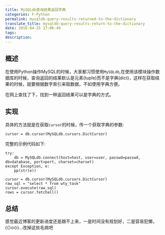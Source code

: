 ```yaml
---
title: MySQLdb查询结果返回字典
categories: F-Python
permalink: mysqldb-query-results-returned-to-the-dictionary
translate_title: mysqldb-query-results-return-to-the-dictionary
date: 2016-04-25 17:06:49
tags:
description:
---
```

## 概述
在使用Python操作MySQL的时候，大家都习惯使用`MySQLdb`,在使用该模块操作数据库的时候，查询返回的结果默认是元素(tuple)而不是字典(dict)，这样在获取结果的时候，就要根据数字索引来取数据，不如使用字典方便。  

在网上查找了下，找到一种返回结果可以是字典的方式。


## 实现
具体的方法就是在获取`cursor`的时候，传一个获取字典的参数:

```
cursor = db.cursor(MySQLdb.cursors.DictCursor)
```

完整的示例代码如下:

```
try:
    db = MySQLdb.connect(host=host, user=user, passwd=passwd, db=database, port=port, charset=charset)
except Exception, e:
    pp(str(e))

cursor = db.cursor(MySQLdb.cursors.DictCursor)
raw_sql = "select * from wty_task"
cursor.execute(raw_sql)
rows = cursor.fetchall()

```

## 总结
感觉最近博客的更新进度还是跟不上来，一是时间没有规划好，二是容易犯懒，(⊙o⊙)…改掉这些毛病吧

<br />